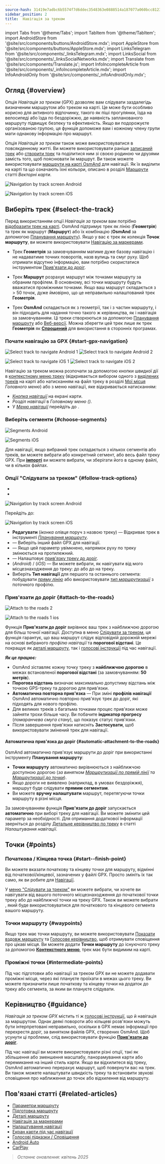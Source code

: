 ```yaml
---
source-hash: 31419e7adbc6b5574f7d6ddec3548363e0888514a187077a060bcc8123f6d866
sidebar_position: 2
title:  Навігація за треком
---
```

import Tabs from '@theme/Tabs';
import TabItem from '@theme/TabItem';
import AndroidStore from '@site/src/components/buttons/AndroidStore.mdx';
import AppleStore from '@site/src/components/buttons/AppleStore.mdx';
import LinksTelegram from '@site/src/components/_linksTelegram.mdx';
import LinksSocial from '@site/src/components/_linksSocialNetworks.mdx';
import Translate from '@site/src/components/Translate.js';
import InfoIncompleteArticle from '@site/src/components/_infoIncompleteArticle.mdx';
import InfoAndroidOnly from '@site/src/components/_infoAndroidOnly.mdx';



## Огляд {#overview}

Опція *Навігація за треком* (GPX) дозволяє вам слідувати заздалегідь визначеним маршрутом або треком на карті. Це може бути особливо корисно для активного відпочинку, такого як піші прогулянки, їзда на велосипеді або їзда по бездоріжжю, де наявність запланованого маршруту підвищує безпеку та ефективність. Якщо ви подорожуєте організованою групою, ця функція допоможе вам і кожному члену групи мати однакову інформацію про маршрут.

Опція *Навігація за треком* також може використовуватися в повсякденному житті. Ви можете використовувати раніше [записаний трек](../../plugins/trip-recording.md) або [створити трек](../../personal/tracks/manage-tracks.md#create-a-track) та поділитися ним зі своєю родиною чи друзями замість того, щоб пояснювати їм маршрут. Ви також можете використовувати [маршрути на карті OsmAnd](../../../../blog/routes/) для навігації. Як їх виділити на карті та що означають їхні кольори, описано в розділі [Маршрути](../../map/vector-maps.md#routes) статті *Векторні карти*.

<Tabs groupId="operating-systems">

<TabItem value="android" label="Android">

![Navigation by track screen Android](@site/static/img/navigation/gpx/navigation_gpx_android.png)

</TabItem>

<TabItem value="ios" label="iOS">

![Navigation by track screen iOS](@site/static/img/navigation/gpx/navigation_gpx_ios.png)

</TabItem>

</Tabs>


## Виберіть трек {#select-the-track}

Перед використанням опції *Навігація за треком* вам потрібно [відобразити трек на карті](../../map/tracks/index.md#display-tracks-on-the-map). OsmAnd підтримує трек як лінію (**Геометрія**) та трек як маршрут (**Маршрут**) або їх комбінацію (**OsmAnd** за допомогою [Планування маршруту](../../plan-route/create-route.md)). Якщо у вас є трек як колекція **Точок маршруту**, ви можете використовувати [Навігацію за маркерами](./markers-navigation.md).


- Трек **Геометрія** за замовчуванням матиме дуже базову навігацію і не надаватиме точних поворотів, назв вулиць та смуг руху. Щоб отримати відсутню інформацію, вам потрібно скористатися інструментом [Прив'язати до доріг](#attach-to-the-roads).

- Трек **Маршрут** розрахує маршрут між точками маршруту за обраним профілем. В основному, всі точки маршруту будуть вважатися проміжними точками. Якщо ваш маршрут складається з > 50 точок, дуже ймовірно, що це неправильно налаштований трек **Геометрія**.

- Трек **OsmAnd** складається як з геометрії, так і з частин маршруту, і він підходить для надання точно такого ж керівництва, як і навігація за замовчуванням. Ці треки створюються за допомогою [Планування маршруту](../../plan-route/create-route.md) або [Веб-версії](../../web/index.md). Можна зберегти цей трек лише як трек **Геометрія** як [**Спрощений**](../../plan-route/create-route.md#save-route) для використання в сторонніх програмах.


### Почати навігацію за GPX {#start-gpx-navigation}

<Tabs groupId="operating-systems">

<TabItem value="android" label="Android">

![Select track to navigate Android 1](@site/static/img/navigation/gpx/follow_track_andr_1.png) ![Select track to navigate Android 2](@site/static/img/navigation/gpx/follow_track_andr_2.png)

</TabItem>

<TabItem value="ios" label="iOS">

![Select track to navigate iOS 1](@site/static/img/navigation/gpx/follow_track_ios_1.png) ![Select track to navigate iOS 2](@site/static/img/navigation/gpx/follow_track_ios_2.png)

</TabItem>

</Tabs>

Навігацію за треком можна розпочати за допомогою кнопки швидкої дії в [контекстному меню треку](../../map/tracks/track-context-menu.md#quick-actions) (відкривається вибором одного з [виділених треків](./route-navigation.md#history-of-previous-routes) на карті або натисканням на файл треку в розділі [Мої місця](../../personal/myplaces.md) *Головного меню*) або з меню навігації, яке відкривається натисканням:

- [*Кнопка навігації*](../../widgets/map-buttons.md#directions) на екрані карти.
- *Розділ навігації* в *Головному меню* *(<Translate android="true" ids="shared_string_menu,shared_string_navigation"/>)*.
- У [*Меню навігації*](./route-navigation.md#navigation-menu) перейдіть до *<Translate android="true" ids="shared_string_settings,follow_track"/>*.

### Виберіть сегменти {#choose-segments}

<Tabs groupId="operating-systems">

<TabItem value="android" label="Android">

![Segments Android](@site/static/img/navigation/gpx/segments_andr.png)

</TabItem>

<TabItem value="ios" label="iOS">

![Segments iOS](@site/static/img/navigation/gpx/segments_ios.png)

</TabItem>

</Tabs>

Для навігації, якщо вибраний трек складається з кількох сегментів або треків, ви можете вибрати або конкретний сегмент, або весь файл треку GPX. При **[імпорті](../../personal/tracks/manage-tracks.md#import)** ви можете вибрати, чи зберігати його в одному файлі, чи в кількох файлах.


### Опції "Слідувати за треком" {#follow-track-options}

<Tabs groupId="operating-systems">

<TabItem value="android" label="Android">

- *<Translate android="true" ids="shared_string_navigation,shared_string_settings,follow_track"/>*
- *<Translate android="true" ids="help_article_map_track_context_menu_name,shared_string_options,follow_track"/>*

![Navigation by track screen Android](@site/static/img/navigation/gpx/follow_the_track_5-1_andr.png)

</TabItem>

<TabItem value="ios" label="iOS">

Перейдіть до: *<Translate ios="true" ids="shared_string_navigation,shared_string_settings,follow_track"/>*


![Navigation by track screen iOS](@site/static/img/navigation/gpx/follow_the_track_4-1_ios.png)

</TabItem>

</Tabs>

- **Редагувати** (*іконка олівця* поруч з назвою треку) — Відкриває трек в інструменті [*Планування маршруту*](../../plan-route/create-route.md).
- **<Translate android="true" ids="select_another_track"/>** — Виберіть інший файл GPX для навігації.
- **<Translate android="true" ids="gpx_option_reverse_route"/>** — Якщо цей параметр увімкнено, напрямок руху по треку змінюється на протилежний.
- **<Translate android="true" ids="attach_to_the_roads"/>** — Налаштовує [прив'язку треку до доріг](#attach-to-the-roads).
- **<Translate android="true" ids="pass_whole_track_descr"/>** (*Android*) / **<Translate ios="true" ids="point_to_navigate"/>** (*iOS*) — Ви можете вибрати, як навігувати від мого місцезнаходження до треку:
до *<Translate android="true" ids="start_of_the_track"/>* або до *<Translate android="true" ids="nearest_point"/>* на треку.
- Виберіть **Тип навігації** для першого та останнього сегмента: побудувати [*пряму лінію*](../routing/straight-line-routing.md) або використовувати [*тип маршрутизації*](../routing/osmand-routing.md#routing-types) з поточного профілю.


### Прив'язати до доріг {#attach-to-the-roads}

<Tabs groupId="operating-systems">

<TabItem value="android" label="Android">

![Attach to the roads 2](@site/static/img/navigation/gpx/attach_roads_gpx_andr_2.png)

</TabItem>

<TabItem value="ios" label="iOS">

![Attach to the roads 1 ios](@site/static/img/navigation/gpx/attach_to_the_roads_ios.png)

</TabItem>

</Tabs>

Функція **Прив'язати до доріг** вирівнює ваш трек з найближчою дорогою для більш точної навігації. Доступна в меню [Слідувати за треком](#follow-track-options), ця функція гарантує, що ваш маршрут слідує відповідній дорожній мережі на основі вибраного *профілю навігації* та **порогової відстані**. Це покращує як [деталі маршруту](../setup/route-details.md), так і [голосові інструкції](#guidance) під час навігації.

***Як це працює:***

- OsmAnd зіставляє кожну точку треку з **найближчою дорогою** в межах встановленої **порогової відстані** (за замовчуванням: **50 метрів**).
- **Порогова відстань** визначає максимально допустиму відстань між точкою GPS-треку та дорогою для прив'язки.
- **Автоматична повторна прив'язка** — При зміні **профілів навігації** OsmAnd автоматично повторно прив'язує трек до доріг, які підходять для нового профілю.
- Для великих треків з багатьма точками процес прив'язки може зайняти трохи більше часу. Ви побачите **індикатор прогресу** (*помаранчева смуга стану*), що показує статус прив'язки.
- Після завершення прив'язки натисніть **Застосувати**, щоб використовувати змінений трек для навігації.

#### Автоматична прив'язка до доріг {#automatic-attachment-to-the-roads}

OsmAnd автоматично прив'язує маршрути до доріг при використанні інструменту **Планування маршруту**:

- **Точки маршруту** автоматично вирівнюються з найближчою доступною дорогою (*за винятком [Маршрутизації по прямій лінії](../../navigation/routing/straight-line-routing.md) та [Маршрутизації до точки](../../navigation/routing/direct-to-point-routing.md)*).
- Якщо дороги не виявлено (наприклад, в умовах бездоріжжя), маршрут буде слідувати **прямим сегментам**.
- Ви можете **вручну налаштувати** маршрут, перетягуючи точки маршруту в різні місця.

За замовчуванням функція **Прив'язати до доріг** запускається **автоматично** при виборі треку для навігації. Ви можете змінити цей параметр за необхідності. Для отримання додаткової інформації зверніться до розділу [Детальне керівництво по треку](../guidance/navigation-settings.md#detailed-track-guidance) в статті *Налаштування навігації*.


## Точки {#points}

### Початкова / Кінцева точка {#start--finish-point}

Ви можете вказати початкову та кінцеву точки для маршруту, відмінні від початкової/кінцевої, зазначених у файлі GPX. Просто змініть їх так само, як ви робите для [Навігації](../setup/route-navigation.md#select-starting-point).

У [меню "Слідувати за треком"](#follow-track-options) ви можете вибрати, чи хочете ви навігувати від вашого поточного місцезнаходження до початкової точки треку або до найближчої точки на треку GPX. Також ви можете вибрати [<Translate android="true" ids="nav_type_hint"/>](../routing/osmand-routing.md#routing-types), який буде використовуватися для початкового та кінцевого сегмента вашого маршруту.

### Точки маршруту {#waypoints}

Якщо трек має точки маршруту, ви можете використовувати [Показати вздовж маршруту](../guidance/map-during-navigation.md#show-points-along-the-route) та [Голосове керівництво](../guidance/voice-navigation.md#voice-settings), щоб отримувати сповіщення про цікаві місця. Ви можете додати **Точки маршруту** до існуючого треку за допомогою **[Контекстного меню](../../map/map-context-menu.md#-add--edit--track-waypoint)**, трек має бути видимим на карті.

### Проміжні точки {#intermediate-points}

Під час підготовки або навігації за треком GPX ви не можете додавати проміжні місця, через які плануєте проїхати в межах цього треку. Ви можете призначити лише початкову та кінцеву точки на додаток до треку або сегмента, за яким ви плануєте слідувати.

## Керівництво {#guidance}

*Навігація за треком GPX* містить ті ж [голосові інструкції](../guidance/voice-navigation.md), що й навігація за маршрутом. Однак деякі повороти або кільцеві розв'язки можуть бути інтерпретовані неправильно, оскільки в GPX немає інформації про перехрестя доріг, за винятком файлів GPX, створених OsmAnd. Щоб усунути ці проблеми, слід використовувати функцію [**Прив'язати до доріг**](#attach-to-the-roads).

Під час навігації ви можете використовувати різні опції, такі як збільшення або зменшення масштабу, панорамування карти або перемикання на інший стиль карти. Якщо ви відхилитеся від треку, OsmAnd автоматично перерахує маршрут, щоб повернути вас на трек. Ви також можете налаштувати швидкість треку та встановити звукові сповіщення про наближення до точок або відхилення від маршруту.


## Пов'язані статті {#related-articles}

- [Параметри маршруту](../routing/osmand-routing.md#routing-types)
- [Підготовка маршруту](./route-navigation.md)
- [Деталі маршруту](./route-details.md)
- [Навігація за маркерами](./markers-navigation.md)
- [Налаштування навігації](../guidance/navigation-settings.md)
- [Екран карти під час навігації](../guidance/map-during-navigation.md)
- [Голосові підказки / Сповіщення](../guidance/voice-navigation.md)
- [Android Auto](../auto-car.md)
- [CarPlay](../car-play.md)

> *Останнє оновлення: квітень 2025*